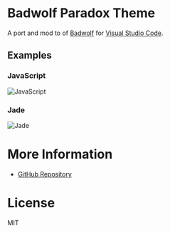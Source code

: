 # Badwolf Paradox Theme

A port and mod to of [Badwolf](https://github.com/sjl/badwolf) for [Visual Studio Code](https://code.visualstudio.com/).

## Examples
### JavaScript
![JavaScript](https://raw.githubusercontent.com/stefan-vatov/vscode-badwolf-paradox-theme/master/badwolf-js.png)
### Jade 
![Jade](https://raw.githubusercontent.com/stefan-vatov/vscode-badwolf-paradox-theme/master/badwolf-jade.png)

# More Information

* [GitHub Repository](https://github.com/stefan-vatov/vscode-badwolf-paradox-theme)

# License

MIT